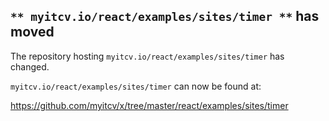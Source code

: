 ## `** myitcv.io/react/examples/sites/timer **` has moved

The repository hosting `myitcv.io/react/examples/sites/timer` has changed.

`myitcv.io/react/examples/sites/timer` can now be found at:

https://github.com/myitcv/x/tree/master/react/examples/sites/timer
